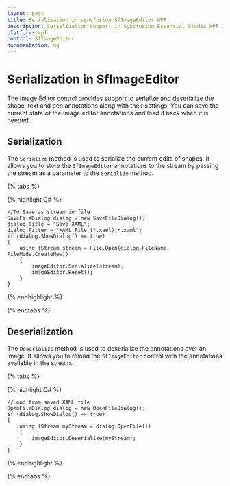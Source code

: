 ```yaml
---
layout: post
title: Serialization in syncfusion SfImageEditor WPF.
description: Serialization support in Syncfusion Essential Studio WPF ImageEditor (SfImageEditor) control, its elements and more.
platform: wpf
control: SfImageEditor
documentation: ug
---
```


# Serialization in SfImageEditor

The Image Editor control provides support to serialize and deserialize the shape, text and pen annotations along with their settings. You can save the current state of the image editor annotations and load it back when it is needed.

## Serialization

The `Serialize` method is used to serialize the current edits of shapes. It allows you to store the `SfImageEditor` annotations to the stream by passing the stream as a parameter to the `Serialize` method.

{% tabs %}

{% highlight C# %}
    
	//To Save as stream in file
    SaveFileDialog dialog = new SaveFileDialog();
    dialog.Title = "Save XAML";
    dialog.Filter = "XAML File (*.xaml)|*.xaml";
    if (dialog.ShowDialog() == true)
    {
        using (Stream stream = File.Open(dialog.FileName, FileMode.CreateNew))
        {
            imageEditor.Serialize(stream);
            imageEditor.Reset();
        }
    }
    
	
{% endhighlight %}

{% endtabs %}

## Deserialization

The `Deserialize` method is used to deserialize the annotations over an image. It allows you to reload the `SfImageEditor` control with the annotations available in the stream.

{% tabs %}

{% highlight C# %}
       
    //Load from saved XAML file
    OpenFileDialog dialog = new OpenFileDialog();
    if (dialog.ShowDialog() == true)
    {
        using (Stream myStream = dialog.OpenFile())
        {
            imageEditor.Deserialize(myStream);
        }
    }

{% endhighlight %}

{% endtabs %}
